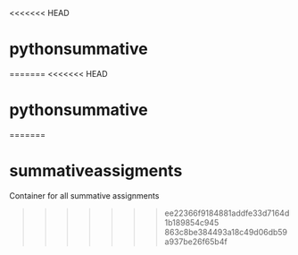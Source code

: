 <<<<<<< HEAD
# pythonsummative
=======
<<<<<<< HEAD
# pythonsummative
=======
# summativeassigments
Container for all summative assignments
>>>>>>> ee22366f9184881addfe33d7164d1b189854c945
>>>>>>> 863c8be384493a18c49d06db59a937be26f65b4f
